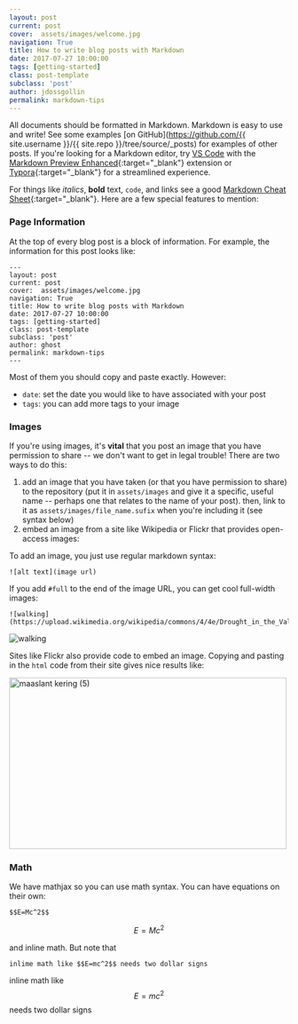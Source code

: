 ```yaml
---
layout: post
current: post
cover:  assets/images/welcome.jpg
navigation: True
title: How to write blog posts with Markdown
date: 2017-07-27 10:00:00
tags: [getting-started]
class: post-template
subclass: 'post'
author: jdossgollin
permalink: markdown-tips
---
```


All documents should be formatted in Markdown.
Markdown is easy to use and write!
See some examples [on GitHub](https://github.com/{{ site.username }}/{{ site.repo }}/tree/source/_posts) for examples of other posts.
If you're looking for a Markdown editor, try [VS Code]() with the [Markdown Preview Enhanced](https://marketplace.visualstudio.com/items?itemName=shd101wyy.markdown-preview-enhanced){:target="_blank"} extension or [Typora](https://typora.io/){:target="_blank"} for a streamlined experience.

For things like *italics*, **bold** text, `code`, and links see a good [Markdown Cheat Sheet](https://www.markdownguide.org/cheat-sheet/){:target="_blank"}.
Here are a few special features to mention:

### Page Information

At the top of every blog post is a block of information.
For example, the information for this post looks like:

```
---
layout: post
current: post
cover:  assets/images/welcome.jpg
navigation: True
title: How to write blog posts with Markdown
date: 2017-07-27 10:00:00
tags: [getting-started]
class: post-template
subclass: 'post'
author: ghost
permalink: markdown-tips
---
```

Most of them you should copy and paste exactly.
However:

* `date`: set the date you would like to have associated with your post
* `tags`: you can add more tags to your image

### Images

If you're using images, it's **vital** that you post an image that you have permission to share -- we don't want to get in legal trouble!
There are two ways to do this:

1. add an image that you have taken (or that you have permission to share) to the repository (put it in `assets/images` and give it a specific, useful name -- perhaps one that relates to the name of your post). then, link to it as `assets/images/file_name.sufix` when you're including it (see syntax below)
1. embed an image from a site like Wikipedia or Flickr that provides open-access images:

To add an image, you just use regular markdown syntax:

```
![alt text](image url)
```

If you add `#full` to the end of the image URL, you can get cool full-width images:

```
![walking](https://upload.wikimedia.org/wikipedia/commons/4/4e/Drought_in_the_Valley.JPG#full)
```

![walking](https://upload.wikimedia.org/wikipedia/commons/4/4e/Drought_in_the_Valley.JPG#full)

Sites like Flickr also provide code to embed an image.
Copying and pasting in the `html` code from their site gives nice results like:

<a data-flickr-embed="true" href="https://www.flickr.com/photos/bertknot/8180659592/in/gallery-188632717@N05-72157714493410492/" title="maaslant kering (5)"><img src="https://live.staticflickr.com/8200/8180659592_ec99b73c75.jpg" width="500" height="309" alt="maaslant kering (5)"></a><script async src="//embedr.flickr.com/assets/client-code.js" charset="utf-8"></script>

### Math

We have mathjax so you can use math syntax.
You can have equations on their own:

```
$$E=Mc^2$$
```

$$E=Mc^2$$

and inline math.
But note that

```
inlime math like $$E=mc^2$$ needs two dollar signs
```

inline math like $$E=mc^2$$ needs two dollar signs

